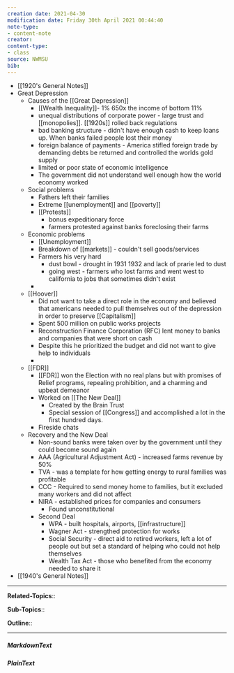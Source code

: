 ```yaml
---
creation date: 2021-04-30
modification date: Friday 30th April 2021 00:44:40
note-type: 
- content-note
creator:
content-type:
- class
source: NWMSU
bib:
---
```


- [[1920's General Notes]]
- Great Depression
    - Causes of the [[Great Depression]]
        - [[Wealth Inequality]]- 1%  650x the income of bottom 11%
        - unequal distributions of corporate power - large trust and [[monopolies]]. [[1920s]] rolled back regulations
        - bad banking structure - didn't have enough cash to keep loans up. When banks failed people lost their money
        - foreign balance of payments - America stifled foreign trade by demanding debts be returned and controlled the worlds gold supply
        - limited or poor state of economic intelligence
        - The government did not understand well enough how the world economy worked
    - Social problems
        - Fathers left their families
        - Extreme [[unemployment]] and [[poverty]]
        - [[Protests]] 
            - bonus expeditionary force 
            - farmers protested against banks foreclosing their farms
    - Economic problems
        - [[Unemployment]]
        - Breakdown of [[markets]] - couldn't sell goods/services
        - Farmers his very hard
            - dust bowl - drought in 1931 1932 and lack of prarie led to dust
            - going west - farmers who lost farms and went west to california to jobs that sometimes didn't exist
        - 
    - [[Hoover]]
        - Did not want to take a direct role in the economy and believed that americans needed to pull themselves out of the depression in order to preserve [[Capitalism]]
        - Spent 500 million on public works projects 
        - Reconstruction Finance Corporation (RFC) lent money to banks and companies that were short on cash
        - Despite this he prioritized the budget and did not want to give help to individuals 
        -  
    - [[FDR]]
        - [[FDR]] won the Election with no real plans but with promises of Relief programs, repealing prohibition, and a charming and upbeat demeanor
        - Worked on [[The New Deal]]
            - Created by the Brain Trust
            - Special session of [[Congress]] and accomplished a lot in the first hundred days.
        - Fireside chats
    - Recovery and the New Deal
        - Non-sound banks were taken over by the government until they could become sound again
        - AAA (Agricultural Adjustment Act) - increased farms revenue by 50%
        - TVA - was a template for how getting energy to rural families was profitable
        - CCC - Required to send money home to families, but it excluded many workers and did not affect 
        - NIRA - established prices for companies and consumers
            - Found unconstitutional
        - Second Deal
            - WPA - built hospitals, airports, [[infrastructure]]
            - Wagner Act - strengthed protection for works
            - Social Security - direct aid to retired workers, left a lot of people out but set a standard of helping who could not help themselves
            - Wealth Tax Act - those who benefited from the economy needed to share it
- [[1940's General Notes]]


---

**Related-Topics**:: 
	
**Sub-Topics**::
	
**Outline**::

--- 
##### MarkdownText

##### PlainText


